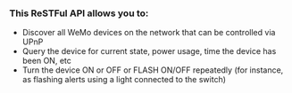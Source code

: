 ### This ReSTFul API allows you to:

* Discover all WeMo devices on the network that can be controlled via UPnP
* Query the device for current state, power usage, time the device has been ON, etc
* Turn the device ON or OFF or FLASH ON/OFF repeatedly (for instance, as flashing alerts using a light connected to the switch)